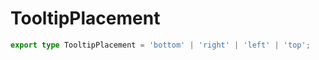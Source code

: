 <!--
 * @Author: haifeng.lu haifeng.lu@ly.com
 * @Date: 2022-12-22 10:04:45
 * @LastEditors: haifeng.lu
 * @LastEditTime: 2022-12-22 10:04:49
 * @Description: 
-->
# TooltipPlacement

```ts
export type TooltipPlacement = 'bottom' | 'right' | 'left' | 'top';
```
